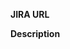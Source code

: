 **JIRA URL**
<!-- ex: https://spothero.atlassian.net/browse/IOS-1234 -->

**Description**
<!-- Describe what items this PR changes. -->

